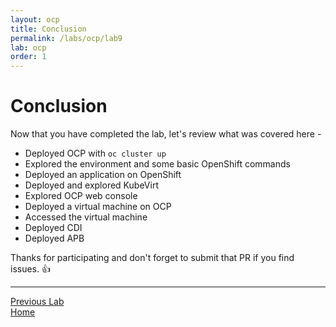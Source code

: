 ```yaml
---
layout: ocp
title: Conclusion
permalink: /labs/ocp/lab9
lab: ocp
order: 1
---
```


# Conclusion

Now that you have completed the lab, let's review what was covered here -

* Deployed OCP with `oc cluster up`
* Explored the environment and some basic OpenShift commands
* Deployed an application on OpenShift
* Deployed and explored KubeVirt
* Explored OCP web console
* Deployed a virtual machine on OCP
* Accessed the virtual machine
* Deployed CDI
* Deployed APB

Thanks for participating and don't forget to submit that PR if you find issues. :+1:

---

[Previous Lab](../ocp/lab8)\
[Home](../../../labs)
